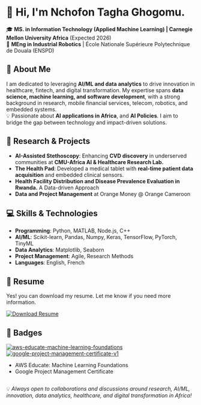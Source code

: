 # 👋 Hi, I'm Nchofon Tagha Ghogomu.  

🎓 **MS. in Information Technology (Applied Machine Learning) | Carnegie Mellon University Africa** (Expected 2026)  
🤖 **MEng in Industrial Robotics** | École Nationale Supérieure Polytechnique de Douala (ENSPD) 

## 🚀 About Me  
I am dedicated to leveraging **AI/ML and data analytics** to drive innovation in healthcare, fintech, and digital transformation. My expertise spans **data science, machine learning, and software development**, with a strong background in research, mobile financial services, telecom, robotics, and embedded systems.  
💡 Passionate about **AI applications in Africa**, and **AI Policies**. I aim to bridge the gap between technology and impact-driven solutions.  

## 🔬 Research & Projects  
- **AI-Assisted Stethoscopy**: Enhancing **CVD discovery** in underserved communities at **CMU-Africa AI & Healthcare Research Lab.**  
- **The Health Pad**: Developed a medical tablet with **real-time patient data acquisition** and embedded clinical sensors.
- **Health Facility Distribution and Disease Prevalence Evaluation in Rwanda.** A Data-driven Approach  
- **Data and Project Management** at Orange Money @ Orange Cameroon  

## 💻 Skills & Technologies  
- **Programming**: Python, MATLAB, Node.js, C++  
- **AI/ML**: Scikit-learn, Pandas, Numpy, Keras, TensorFlow, PyTorch, TinyML  
- **Data Analytics**: Matplotlib, Seaborn  
- **Project Management**: Agile, Research Methods  
- **Languages**: English, French

## 📄 Resume
Yes! you can download my resume. Let me know if you need more information. 

<a href="https://github.com/user-attachments/files/19674830/Resume.Nchofon.Tagha.April.pdf" download>
  <img alt="Download Resume" src="https://img.shields.io/badge/Download_Resume-PDF-informational?style=for-the-badge&logo=adobeacrobatreader&logoColor=white&color=red" />
</a>

## 🏅 Badges

[![aws-educate-machine-learning-foundations](https://github.com/user-attachments/assets/7f87e564-5615-47fd-8b9e-21fea1156217)](https://www.credly.com/badges/2f48d553-320c-4cd2-aec7-30a721b731aa/public_url)
[![google-project-management-certificate-v1](https://github.com/user-attachments/assets/f6ba9c6b-5b28-45a5-b56d-20d7bdbedc9a)](https://www.credly.com/badges/548cfc4b-a41f-40f0-a80b-02be3793c028/public_url)
- AWS Educate: Machine Learning Foundations
- Google Project Management Certificate

##

💡 *Always open to collaborations and discussions around research, AI/ML, innovation, data analytics, healthcare, and digital transformation in Africa!*  


<!--
**Nchofon/Nchofon** is a ✨ _special_ ✨ repository because its `README.md` (this file) appears on your GitHub profile.

Here are some ideas to get you started:

- 🔭 I’m currently working on ![Uploading google-project-management-certificate-v1.png…]()
n ...
- 🌱 I’m currently learning ...
- 👯 I’m looking to collaborate on ...
- 🤔 I’m looking for help with ...
- 💬 Ask me about ...
- 📫 How to reach me: ...
- 😄 Pronouns: ...
- ⚡ Fun fact: ...
-->
